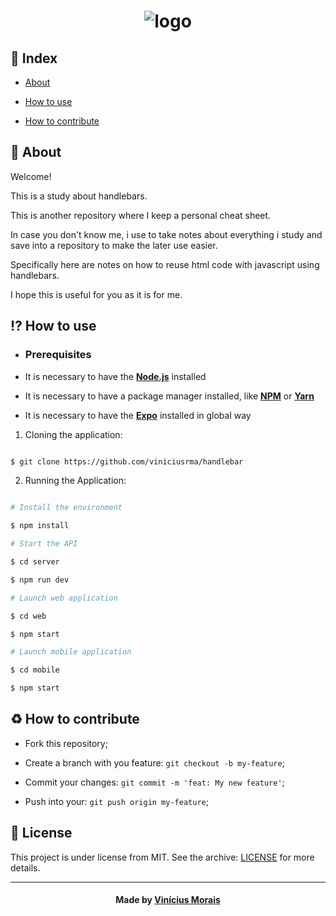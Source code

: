 <h1  align="center">
  <img src="https://i.ibb.co/h1KkGTL/logo.png" alt="logo" border="0">
</h1>
  
## 📍 Index

- [About](#About)

- [How to use](#how-to-use)

- [How to contribute](#hot-to-contribute)
  
<a  id="about"></a>
## 📑 About

Welcome! 

This is a study about handlebars.

This is another repository where I keep a personal cheat sheet. 

In case you don't know me, i use to take notes about everything i study and save into a repository to make the later use easier.

Specifically here are notes on how to reuse html code with javascript using handlebars. 

I hope this is useful for you as it is for me.

<a  id="how-to-use"></a>
## ⁉ How to use

- ### **Prerequisites**

- It is necessary to have the **[Node.js](https://nodejs.org/en/)** installed

- It is necessary to have a package manager installed, like **[NPM](https://www.npmjs.com/)** or **[Yarn](https://yarnpkg.com/)**

- It is necessary to have the **[Expo](https://expo.io/)** installed in global way

1. Cloning the application:

```sh

$ git clone https://github.com/viniciusrma/handlebar

```

2. Running the Application:

```sh

# Install the environment

$ npm install

# Start the API

$ cd server

$ npm run dev

# Launch web application

$ cd web

$ npm start

# Launch mobile application

$ cd mobile

$ npm start

```

<a  id="hot-to-contribute"></a>
## ♻️ How to contribute

- Fork this repository;

- Create a branch with you feature: `git checkout -b my-feature`;

- Commit your changes: `git commit -m 'feat: My new feature'`;

- Push into your: `git push origin my-feature`;

## 📝 License

This project is under license from MIT. See the archive: [LICENSE](license.md) for more details.

---

<h4  align="center">
Made by <a  href="https://www.linkedin.com/in/viniciusrma/"  target="_blank">Vinícius Morais</a>
</h4>